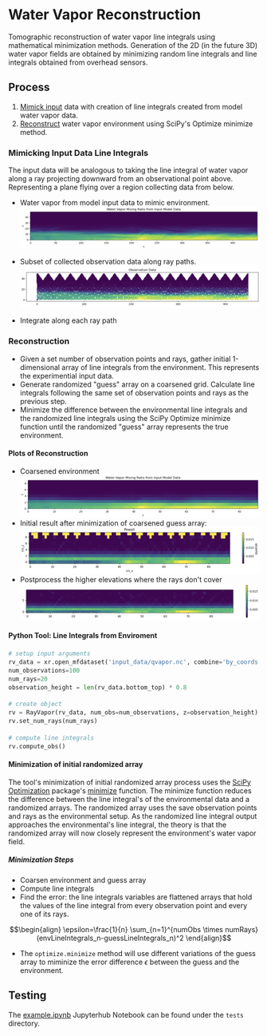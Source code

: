 # Water Vapor Reconstruction

Tomographic reconstruction of water vapor line integrals using mathematical minimization methods.
Generation of the 2D (in the future 3D) water vapor fields are obtained by
minimizing random line integrals and line integrals obtained from overhead sensors.


## Process
1. [Mimick input](#mimicking-input-data-line-integrals) data with creation of
   line integrals created from model water vapor data.
2. [Reconstruct](#reconstruction) water vapor environment using SciPy's
   Optimize minimize method.

### Mimicking Input Data Line Integrals
The input data will be analogous to taking the line integral of water vapor
along a ray projecting downward from an observational point above.
Representing a plane flying over a region collecting data from below.

* Water vapor from model input data to mimic environment.
![Water Vapor Slice](docs/images/qvapor_env.png)

<!-- this Python method needs to be update to the new camera ray -->
<!-- * Subset of observation points and ray paths. -->
<!-- ![Ob Points and Rays](docs/images/obs_points_and_rays.png) -->

* Subset of collected observation data along ray paths.
![Ob Points and Rays](docs/images/obs_data.png)

* Integrate along each ray path

### Reconstruction
- Given a set number of observation points and rays, gather initial
  1-dimensional array of line integrals from the environment. This represents
  the experimential input data.
- Generate randomized "guess" array on a coarsened grid. Calculate line
  integrals following the same set of observation points and rays as the
  previous step.
- Minimize the difference between the environmental line integrals and the
  randomized line integrals using the SciPy Optimize minimize function until
  the randomized "guess" array represents the true environment.

#### Plots of Reconstruction
- Coarsened environment
![Coarsened environment](docs/images/coarsened_env.png)
- Initial result after minimization of coarsened guess array:
![Minization result](docs/images/recreation_pre.png)
- Postprocess the higher elevations where the rays don't cover
![Postprocessed result](docs/images/recreation_post.png)


#### Python Tool: Line Integrals from Enviroment
```python
# setup input arguments
rv_data = xr.open_mfdataset('input_data/qvapor.nc', combine='by_coords')
num_observations=100
num_rays=20
observation_height = len(rv_data.bottom_top) * 0.8

# create object
rv = RayVapor(rv_data, num_obs=num_observations, z=observation_height)
rv.set_num_rays(num_rays)

# compute line integrals
rv.compute_obs()
```

#### Minimization of initial randomized array
The tool's minimization of initial randomized array process uses the [SciPy Optimization](https://docs.scipy.org/doc/scipy/reference/optimize.html)
package's [minimize](https://docs.scipy.org/doc/scipy/reference/generated/scipy.optimize.minimize.html)
function.
The minimize function reduces the difference between the line integral's of
the environmental data and a randomized arrays.
The randomized array uses the save observation points and rays as the
environmental setup.
As the randomized line integral output approaches the environmental's line
integral, the theory is that the randomized array will now closely represent
the environment's water vapor field.

##### Minimization Steps
* Coarsen environment and guess array
* Compute line integrals
* Find the error: the line integrals variables are flattened arrays that hold
the values of the line integral from every observation point and every one of its rays.
```math
\begin{align}
\epsilon=\frac{1}{n} \sum_{n=1}^{numObs \times numRays}(envLineIntegrals_n-guessLineIntegrals_n)^2
\end{align}
```

* The `optimize.minimize` method will use different variations of the guess
  array to miminize the error difference $\epsilon$ between the guess and the
  environment.


## Testing
The [example.ipynb](tests/example.ipynb) Jupyterhub Notebook can be found
under the `tests` directory.



